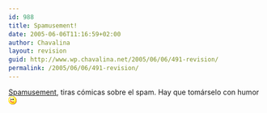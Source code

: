 ```yaml
---
id: 988
title: Spamusement!
date: 2005-06-06T11:16:59+02:00
author: Chavalina
layout: revision
guid: http://www.wp.chavalina.net/2005/06/06/491-revision/
permalink: /2005/06/06/491-revision/
---
```

<a href="http://spamusement.com/" target="_blank">Spamusement</a>, tiras c&oacute;micas sobre el spam. Hay que tom&aacute;rselo con humor![emo](/imagenes/emoticonos/guino.gif)